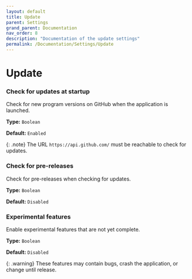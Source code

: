```yaml
---
layout: default
title: Update
parent: Settings
grand_parent: Documentation
nav_order: 8
description: "Documentation of the update settings"
permalink: /Documentation/Settings/Update
---
```


# Update

### Check for updates at startup

Check for new program versions on GitHub when the application is launched.

**Type:** `Boolean`

**Default:** `Enabled`

{: .note}
The URL `https://api.github.com/` must be reachable to check for updates.

### Check for pre-releases

Check for pre-releases when checking for updates.

**Type:** `Boolean`

**Default:** `Disabled`

### Experimental features

Enable experimental features that are not yet complete.

**Type:** `Boolean`

**Default:** `Disabled`

{: .warning}
These features may contain bugs, crash the application, or change until release.
